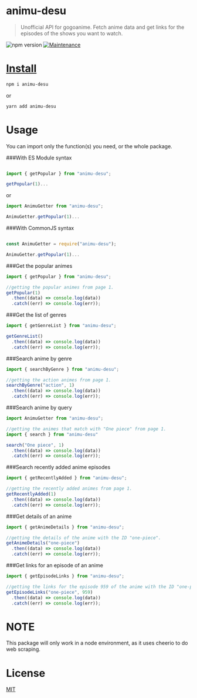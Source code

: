 # animu-desu

> Unofficial API for gogoanime. Fetch anime data and get links for the episodes of the shows you want to watch.

![npm version](https://img.shields.io/badge/npm->=6.9.x-brightgreen.svg)
<a href="https://github.com/ChrisMichaelPerezSantiago/animeflv/graphs/commit-activity">
<img alt="Maintenance" src="https://img.shields.io/badge/Maintained%3F-yes-green.svg" target="_blank" />

# Install

```bash
npm i animu-desu
```

or

```bash
yarn add animu-desu
```

# Usage

You can import only the function(s) you need, or the whole package.

###With ES Module syntax

```js

import { getPopular } from "animu-desu";

getPopular(1)...

```

or

```js
import AnimuGetter from "animu-desu";

AnimuGetter.getPopular(1)...
```

###With CommonJS syntax

```js

const AnimuGetter = require("animu-desu");

AnimuGetter.getPopular(1)...

```

###Get the popular animes

```js
import { getPopular } from "animu-desu";

//getting the popular animes from page 1.
getPopular(1)
  .then((data) => console.log(data))
  .catch((err) => console.log(err));
```

###Get the list of genres

```js
import { getGenreList } from "animu-desu";

getGenreList()
  .then((data) => console.log(data))
  .catch((err) => console.log(err));
```

###Search anime by genre

```js
import { searchByGenre } from "animu-desu";

//getting the action animes from page 1.
searchByGenre("action", 1)
  .then((data) => console.log(data))
  .catch((err) => console.log(err));
```

###Search anime by query

```js
import AnimuGetter from "animu-desu";

//getting the animes that match with "One piece" from page 1.
import { search } from "animu-desu"

search("One piece", 1)
  .then((data) => console.log(data))
  .catch((err) => console.log(err));
```

###Search recently added anime episodes

```js
import { getRecentlyAdded } from "animu-desu";

//getting the recently added animes from page 1.
getRecentlyAdded(1)
  .then((data) => console.log(data))
  .catch((err) => console.log(err));
```

###Get details of an anime

```js
import { getAnimeDetails } from "animu-desu";

//getting the details of the anime with the ID "one-piece".
getAnimeDetails("one-piece")
  .then((data) => console.log(data))
  .catch((err) => console.log(err));
```

###Get links for an episode of an anime

```js
import { getEpisodeLinks } from "animu-desu";

//getting the links for the episode 959 of the anime with the ID "one-piece".
getEpisodeLinks("one-piece", 959)
  .then((data) => console.log(data))
  .catch((err) => console.log(err));
```

# NOTE

This package will only work in a node environment, as it uses cheerio to do web scraping.

# License

[MIT](http://vjpr.mit-license.org)
